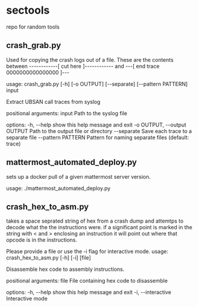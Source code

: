 # sectools
repo for random tools

crash_grab.py
-------------
Used for copying the crash logs out of a file. These are the contents between 
------------[ cut here ]------------ and ---[ end trace 0000000000000000 ]---

usage: crash_grab.py [-h] [-o OUTPUT] [--separate] [--pattern PATTERN] input

Extract UBSAN call traces from syslog

positional arguments:
  input                 Path to the syslog file

options:
  -h, --help            show this help message and exit
  -o OUTPUT, --output OUTPUT
                        Path to the output file or directory
  --separate            Save each trace to a separate file
  --pattern PATTERN     Pattern for naming separate files (default: trace)

mattermost_automated_deploy.py
------------------------------
sets up a docker pull of a given mattermost server version.

usage: ./mattermost_automated_deploy.py 

crash_hex_to_asm.py
-------------------
takes a space seprated string of hex from a crash dump and attemtps to decode what the the instructions were.
if a significant point is marked in the string with < and > enclosing an instruction it will point out
where that opcode is in the instructions. 

Please provide a file or use the -i flag for interactive mode.
usage: crash_hex_to_asm.py [-h] [-i] [file]

Disassemble hex code to assembly instructions.

positional arguments:
  file               File containing hex code to disassemble

options:
  -h, --help         show this help message and exit
  -i, --interactive  Interactive mode

